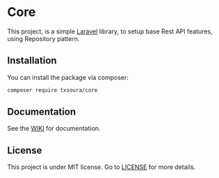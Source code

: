 # Core

This project, is a simple [Laravel](https://laravel.com) library, to setup base Rest API features, using Repository pattern.

## Installation

You can install the package via composer:

```bash
composer require txsoura/core
```

## Documentation

See the [WIKI](https://github.com/txsoura/core/wiki) for documentation.


## License

This project is under MIT license. Go to [LICENSE](https://opensource.org/licenses/MIT) for more details.
